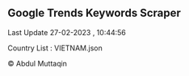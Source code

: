 

## Google Trends Keywords Scraper 
 
Last Update 27-02-2023 , 10:44:56

Country List :
VIETNAM.json



© Abdul Muttaqin 

